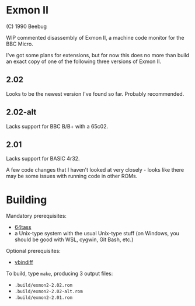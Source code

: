 # Exmon II

(C) 1990 Beebug

WIP commented disassembly of Exmon II, a machine code monitor for the
BBC Micro.

I've got some plans for extensions, but for now this does no more than
build an exact copy of one of the following three versions of Exmon
II.

## 2.02

Looks to be the newest version I've found so far. Probably
recommended.

## 2.02-alt

Lacks support for BBC B/B+ with a 65c02.

## 2.01

Lacks support for BASIC 4r32.

A few code changes that I haven't looked at very closely - looks like
there may be some issues with running code in other ROMs.

# Building

Mandatory prerequisites:

- [64tass](https://sourceforge.net/projects/tass64/)
- a Unix-type system with the usual Unix-type stuff (on Windows, you
  should be good with WSL, cygwin, Git Bash, etc.)
  
Optional prerequisites:

- [vbindiff](https://www.cjmweb.net/vbindiff/)

To build, type `make`, producing 3 output files:

- `.build/exmon2-2.02.rom`
- `.build/exmon2-2.02-alt.rom`
- `.build/exmon2-2.01.rom`

